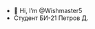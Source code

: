 - 👋 Hi, I’m @Wishmaster5
- Студент БИ-21 Петров Д.




<!---
Wishmaster5/Wishmaster5 is a ✨ special ✨ repository because its `README.md` (this file) appears on your GitHub profile.
You can click the Preview link to take a look at your changes.
--->
